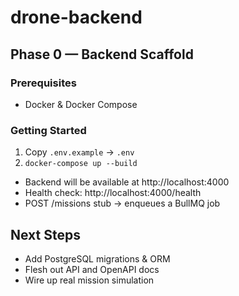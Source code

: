 # drone-backend

## Phase 0 — Backend Scaffold

### Prerequisites

- Docker & Docker Compose

### Getting Started

1. Copy `.env.example` → `.env`
2. `docker-compose up --build`

- Backend will be available at http://localhost:4000  
- Health check: http://localhost:4000/health  
- POST /missions stub → enqueues a BullMQ job  

## Next Steps

- Add PostgreSQL migrations & ORM  
- Flesh out API and OpenAPI docs  
- Wire up real mission simulation
